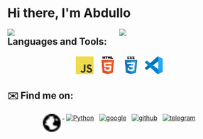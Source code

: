 # Hi there, I'm Abdullo

<img align="left" width="50%" src="https://github-readme-stats.vercel.app/api?username=abdullo92&theme=dark&show_icons=true"/>
<img align="left" width="50%"  src="https://github-readme-stats.vercel.app/api/top-langs/?username=abdullo92&layout=compact)](https://github.com/abdullo92/github-readme-stats"/>


## Languages and Tools:
<p align="center">
<img src="https://raw.githubusercontent.com/github/explore/80688e429a7d4ef2fca1e82350fe8e3517d3494d/topics/javascript/javascript.png" alt="Javascript" height="40" style="vertical-align:top; margin:4px">
<img src="https://raw.githubusercontent.com/github/explore/80688e429a7d4ef2fca1e82350fe8e3517d3494d/topics/html/html.png" alt="html" height="40" style="vertical-align:top; margin:4px">
<img src="https://raw.githubusercontent.com/github/explore/80688e429a7d4ef2fca1e82350fe8e3517d3494d/topics/css/css.png" alt="css" height="40" style="vertical-align:top; margin:4px">
<img src="https://raw.githubusercontent.com/github/explore/80688e429a7d4ef2fca1e82350fe8e3517d3494d/topics/visual-studio-code/visual-studio-code.png" alt="VS Code" height="40" style="vertical-align:top; margin:4px">
</p>


## ✉️ Find me on:

<p align="center">
  <a href="https://Abdullo92.github.io/" target="_blank" rel="noopener noreferrer"> <img src="https://raw.githubusercontent.com/iconic/open-iconic/master/svg/globe.svg" alt="Python" height="40" style="vertical-align:top; margin:4px"> </a>
  <a href="https://linkedin.com/in/abdullo" target="_blank" rel="noopener noreferrer"> <img src="https://cdn.jsdelivr.net/npm/simple-icons@v3/icons/linkedin.svg" alt="Python" height="40" style="vertical-align:top; margin:4px"></a>
  <a href="abdullo.giyasov@gmail.com"> <img src="https://cdn.jsdelivr.net/npm/simple-icons@v3/icons/gmail.svg" alt="google" height="40" style="vertical-align:top; margin:4px"></a>
  <a href="Abdullo92"> <img src="https://cdn.jsdelivr.net/npm/simple-icons@v3/icons/github.svg" alt="github" height="40" style="vertical-align:top; margin:4px"></a>
  <a href="@abuUmar92"> <img src="https://cdn.jsdelivr.net/npm/simple-icons@v3/icons/telegram.svg" alt="telegram" height="40" style="vertical-align:top; margin:4px"></a> 
</p>

